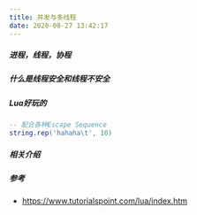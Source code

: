 ```yaml
---
title: 并发与多线程
date: 2020-08-27 13:42:17
---
```

##### 进程，线程，协程
##### 什么是线程安全和线程不安全
##### 



##### Lua好玩的
```lua
-- 配合各种Escape Sequence
string.rep('hahaha\t', 10)
```
##### 相关介绍




##### 参考
- https://www.tutorialspoint.com/lua/index.htm

